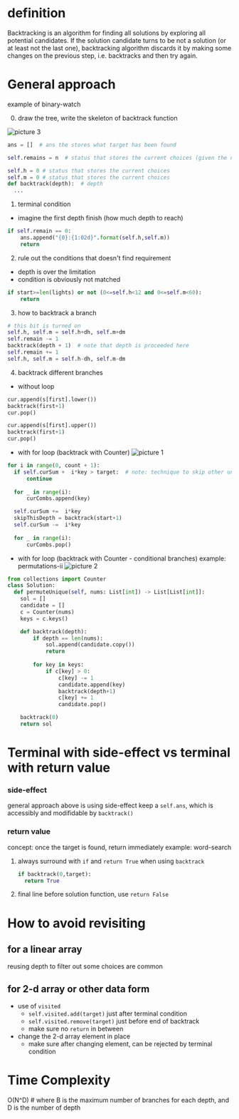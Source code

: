 # definition
Backtracking is an algorithm for finding all solutions by exploring all potential candidates. If the solution candidate turns to be not a solution (or at least not the last one), backtracking algorithm discards it by making some changes on the previous step, i.e. backtracks and then try again.

# General approach
example of binary-watch

0. draw the tree, write the skeleton of backtrack function

![picture 3](images/c1f761fe255130070e2db2da4169edbcd4dc7b5a035f943c7587bb6a3264b19f.png)  
``` python
ans = []  # ans the stores what target has been found

self.remains = n  # status that stores the current choices (given the number of "selected choices" are limited, this is a common technique if array is not used)

self.h = 0 # status that stores the current choices
self.m = 0 # status that stores the current choices
def backtrack(depth):  # depth
  ...

```


1. terminal condition
  - imagine the first depth finish (how much depth to reach)
```python 
if self.remain == 0:
    ans.append("{0}:{1:02d}".format(self.h,self.m))
    return
```

2. rule out the conditions that doesn't find requirement
- depth is over the limitation
- condition is obviously not matched


```python 
if start>=len(lights) or not (0<=self.h<12 and 0<=self.m<60):
    return
```

3. how to backtrack a branch
```python
# this bit is turned on
self.h, self.m = self.h+dh, self.m+dm
self.remain -= 1
backtrack(depth + 1)  # note that depth is proceeded here
self.remain += 1
self.h, self.m = self.h-dh, self.m-dm
```

4. backtrack different branches
- without loop
```python
cur.append(s[first].lower())
backtrack(first+1)
cur.pop()

cur.append(s[first].upper())
backtrack(first+1)
cur.pop()
```

- with for loop (backtrack with Counter)
![picture 1](images/20b94cfa7c0e54c7e36b996bbc47540f07e8d5ae121da77b69af8da2d961df48.png)
```python
for i in range(0, count + 1):
  if self.curSum +  i*key > target:  # note: technique to skip other unnecessary branches
      continue
  
  for _ in range(i):
      curCombs.append(key)

  self.curSum +=  i*key
  skipThisDepth = backtrack(start+1)
  self.curSum -=  i*key
  
  for _ in range(i):
      curCombs.pop()
```

- with for loop (backtrack with Counter - conditional branches)
example: permutations-ii
![picture 2](images/8d6ffbcc5a65400fd631850777039590002fd11535b022a926a214e442ff2962.png)  
```python
from collections import Counter
class Solution:
  def permuteUnique(self, nums: List[int]) -> List[List[int]]:
    sol = []
    candidate = []
    c = Counter(nums)
    keys = c.keys()

    def backtrack(depth):
        if depth == len(nums):
            sol.append(candidate.copy())
            return
        
        for key in keys:
            if c[key] > 0:
                c[key] -= 1
                candidate.append(key)
                backtrack(depth+1)
                c[key] += 1
                candidate.pop()

    backtrack(0)
    return sol
```

# Terminal with side-effect vs terminal with return value
### side-effect
general approach above is using side-effect
keep a `self.ans`, which is accessibly and modifidable by `backtrack()`

### return value
concept: once the target is found, return immediately
example: word-search

1. always surround with `if` and `return True` when using `backtrack`
    ```python
    if backtrack(0,target):
      return True
    ```
2. final line before solution function, use `return False`

# How to avoid revisiting
## for a linear array
reusing depth to filter out some choices are common

## for 2-d array or other data form
- use of `visited`
  - `self.visited.add(target)` just after terminal condition
  - `self.visited.remove(target)` just before end of backtrack
  - make sure no `return` in between
- change the 2-d array element in place
  - make sure after changing element, can be rejected by terminal condition

# Time Complexity
O(N^D) # where B is the maximum number of branches for each depth, and D is the number of depth
